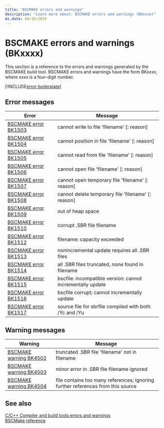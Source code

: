 ```yaml
---
title: "BSCMAKE errors and warnings"
description: "Learn more about: BSCMAKE errors and warnings (BKxxxx)"
ms.date: 04/16/2019
---
```

# BSCMAKE errors and warnings (BKxxxx)

This section is a reference to the errors and warnings generated by the BSCMAKE build tool. BSCMAKE errors and warnings have the form BK*xxxx*, where *xxxx* is a four-digit number.

[!INCLUDE[error-boilerplate](../includes/error-boilerplate.md)]

## Error messages

| Error | Message |
|--|--|
| [BSCMAKE error BK1503](bscmake-error-bk1503.md) | cannot write to file 'filename' [: reason] |
| [BSCMAKE error BK1504](bscmake-error-bk1504.md) | cannot position in file 'filename' [: reason] |
| [BSCMAKE error BK1505](bscmake-error-bk1505.md) | cannot read from file 'filename' [: reason] |
| [BSCMAKE error BK1506](bscmake-error-bk1506.md) | cannot open file 'filename' [: reason] |
| [BSCMAKE error BK1507](bscmake-error-bk1507.md) | cannot open temporary file 'filename' [: reason] |
| [BSCMAKE error BK1508](bscmake-error-bk1508.md) | cannot delete temporary file 'filename' [: reason] |
| [BSCMAKE error BK1509](bscmake-error-bk1509.md) | out of heap space |
| [BSCMAKE error BK1510](bscmake-error-bk1510.md) | corrupt .SBR file filename |
| [BSCMAKE error BK1512](bscmake-error-bk1512.md) | filename: capacity exceeded |
| [BSCMAKE error BK1513](bscmake-error-bk1513.md) | nonincremental update requires all .SBR files |
| [BSCMAKE error BK1514](bscmake-error-bk1514.md) | all .SBR files truncated, none found in filename |
| [BSCMAKE error BK1515](bscmake-error-bk1515.md) | bscfile: incompatible version: cannot incrementally update |
| [BSCMAKE error BK1516](bscmake-error-bk1516.md) | bscfile corrupt; cannot incrementally update |
| [BSCMAKE error BK1517](bscmake-error-bk1517.md) | source file for sbrfile compiled with both /Yc and /Yu |

## Warning messages

| Warning | Message |
|--|--|
| [BSCMAKE warning BK4502](bscmake-warning-bk4502.md) | truncated .SBR file 'filename' not in filename |
| [BSCMAKE warning BK4503](bscmake-warning-bk4503.md) | minor error in .SBR file filename ignored |
| [BSCMAKE warning BK4504](bscmake-warning-bk4504.md) | file contains too many references; ignoring further references from this source |

## See also

[C/C++ Compiler and build tools errors and warnings](../compiler-errors-1/c-cpp-build-errors.md)\
[BSCMake reference](../../build/reference/bscmake-reference.md)
